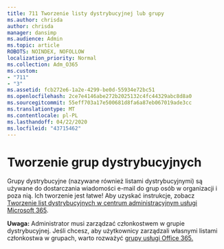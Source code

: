 ```yaml
---
title: 711 Tworzenie listy dystrybucyjnej lub grupy
ms.author: chrisda
author: chrisda
manager: dansimp
ms.audience: Admin
ms.topic: article
ROBOTS: NOINDEX, NOFOLLOW
localization_priority: Normal
ms.collection: Adm_O365
ms.custom:
- "711"
- "3"
ms.assetid: fcb272e6-1a2e-4299-be0d-55934e72bc51
ms.openlocfilehash: 2ce7e4146abe272b2025132c4fc44329abc8d8a0
ms.sourcegitcommit: 55eff703a17e500681d8fa6a87eb067019ade3cc
ms.translationtype: MT
ms.contentlocale: pl-PL
ms.lasthandoff: 04/22/2020
ms.locfileid: "43715462"
---
```

# <a name="create-distribution-groups"></a>Tworzenie grup dystrybucyjnych

Grupy dystrybucyjne (nazywane również listami dystrybucyjnymi) są używane do dostarczania wiadomości e-mail do grup osób w organizacji i poza nią. Ich tworzenie jest łatwe! Aby uzyskać instrukcje, zobacz [Tworzenie list dystrybucyjnych w centrum administracyjnym usługi Microsoft 365](https://docs.microsoft.com/office365/admin/setup/create-distribution-lists).

**Uwaga:** Administrator musi zarządzać członkostwem w grupie dystrybucyjnej. Jeśli chcesz, aby użytkownicy zarządzali własnymi listami członkostwa w grupach, warto rozważyć [grupy usługi Office 365.](https://support.office.com/article/b565caa1-5c40-40ef-9915-60fdb2d97fa2)
